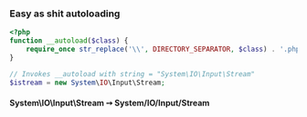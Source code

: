 ###  Easy as shit autoloading

```php
<?php
function __autoload($class) {
    require_once str_replace('\\', DIRECTORY_SEPARATOR, $class) . '.php';
}

// Invokes __autoload with string = "System\IO\Input\Stream"
$istream = new System\IO\Input\Stream;
```

<h4 class="text-transform-none">
System\IO\Input\Stream &#10137; System/IO/Input/Stream
</h4>
